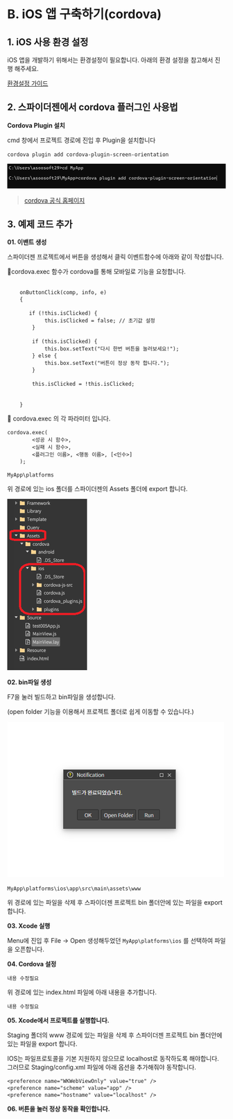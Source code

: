 # B. iOS 앱 구축하기(cordova)

## 1. iOS 사용 환경 설정

iOS 앱을 개발하기 위해서는 환경설정이 필요합니다. 아래의 환경 설정을 참고해서 진행 해주세요.

[환경설정 가이드](https://wikidocs.net/278960)

## 2. 스파이더젠에서 cordova 플러그인 사용법

**Cordova Plugin 설치**

cmd 창에서 프로젝트 경로에 진입 후 Plugin을 설치합니다

`cordova plugin add cordova-plugin-screen-orientation`

![](../../../.gitbook/assets/cordova.png)

> [cordova 공식 홈페이지](https://cordova.apache.org/plugins/)

## 3. 예제 코드 추가

**01. 이밴트 생성**

스파이더젠 프로젝트에서 버튼을 생성해서 클릭 이벤트함수에 아래와 같이 작성합니다.

🔽cordova.exec 함수가 cordova를 통해 모바일로 기능을 요청합니다.

```

    onButtonClick(comp, info, e)
    {

       if (!this.isClicked) {
            this.isClicked = false; // 초기값 설정
        }

        if (this.isClicked) {
            this.box.setText("다시 한번 버튼을 눌러보세요!");
        } else {
            this.box.setText("버튼이 정상 동작 합니다.");
        }

        this.isClicked = !this.isClicked;


    }
```

🔽 cordova.exec 의 각 파라미터 입니다.

```
cordova.exec(
        <성공 시 함수>, 
        <실패 시 함수>, 
        <플러그인 이름>, <행동 이름>, [<인수>]
    );
```

`MyApp\platforms`

위 경로에 있는 ios 폴더를 스파이더젠의 Assets 폴더에 export 합니다.

![](../../../.gitbook/assets/002.png)

**02. bin파일 생성**

F7을 눌러 빌드하고 bin파일을 생성합니다.

(open folder 기능을 이용해서 프로젝트 폴더로 쉽게 이동할 수 있습니다.)

![](<../../../.gitbook/assets/build (1).png>)

`MyApp\platforms\ios\app\src\main\assets\www`

위 경로에 있는 파일을 삭제 후 스파이더젠 프로젝트 bin 폴더안에 있는 파일을 export 합니다.

**03. Xcode 실행**

Menu에 진입 후 File -> Open 생성해두었던 `MyApp\platforms\ios` 를 선택하여 파일을 오픈합니다.

**04. Cordova 설정**

`내용 수정필요`

위 경로에 있는 index.html 파일에 아래 내용을 추가합니다.

`내용 수정필요`

**05. Xcode에서 프로젝트를 실행합니다.**

Staging 폴더의 www 경로에 있는 파일을 삭제 후 스파이더젠 프로젝트 bin 폴더안에 있는 파일을 export 합니다.

IOS는 파일프로토콜을 기본 지원하지 않으므로 localhost로 동작하도록 해야합니다. 그러므로 Staging/config.xml 파일에 아래 옵션을 추가해줘야 동작합니다.

```
<preference name="WKWebViewOnly" value="true" />
<preference name="scheme" value="app" />
<preference name="hostname" value="localhost" />
```

**06. 버튼을 눌러 정상 동작을 확인합니다.**
